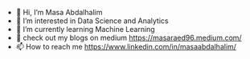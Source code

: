 - 👋 Hi, I’m Masa Abdalhalim
- 👀 I’m interested in Data Science and Analytics
- 🌱 I’m currently learning Machine Learning
- 📓 check out my blogs on medium https://masaraed96.medium.com/
- 📫 How to reach me https://www.linkedin.com/in/masaabdalhalim/
<!---
masaraed96/masaraed96 is a ✨ special ✨ repository because its `README.md` (this file) appears on your GitHub profile.
You can click the Preview link to take a look at your changes.
--->
